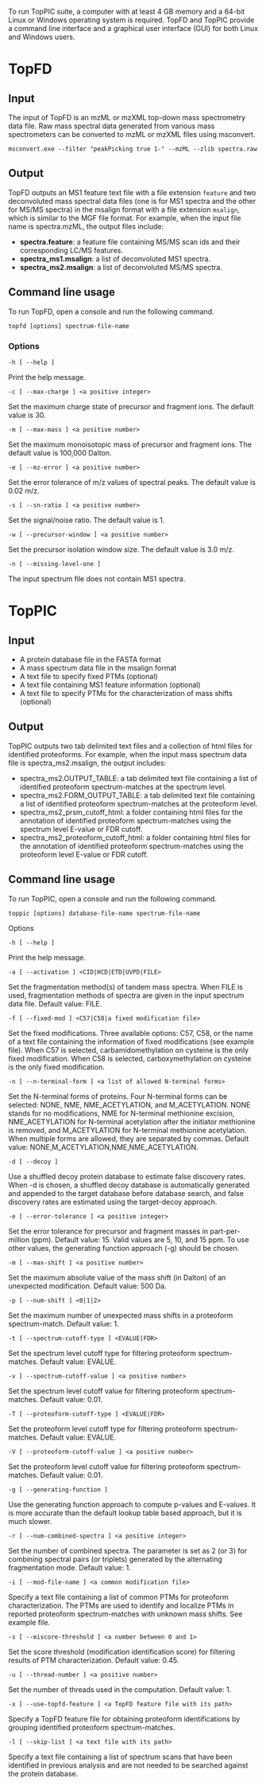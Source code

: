 To run TopPIC suite, a computer with at least 4 GB memory and a 64-bit Linux or Windows operating system is required. TopFD and TopPIC provide a command line interface and a graphical user interface (GUI) for both Linux and Windows users.

# TopFD

## Input

The input of TopFD is an mzML or mzXML top-down mass spectrometry data file. Raw mass spectral data generated from various mass spectrometers can be converted to mzML or mzXML files using msconvert.

```
msconvert.exe --filter "peakPicking true 1-" --mzML --zlib spectra.raw
```

## Output

TopFD outputs an MS1 feature text file with a file extension `feature` and two deconvoluted mass spectral data files (one is for MS1 spectra and the other for MS/MS spectra) in the msalign format with a file extension `msalign`, which is similar to the MGF file format. For example, when the input file name is spectra.mzML, the output files include:

* __spectra.feature__: a feature file containing MS/MS scan ids and their corresponding LC/MS features.
* __spectra_ms1.msalign__: a list of deconvoluted MS1 spectra.
* __spectra_ms2.msalign__: a list of deconvoluted MS/MS spectra.

## Command line usage

To run TopFD, open a console and run the following command.
```
topfd [options] spectrum-file-name
```

### Options

```
-h [ --help ]
```
Print the help message.
```
-c [ --max-charge ] <a positive integer>
```
Set the maximum charge state of precursor and fragment ions. The default value is 30.
```
-m [ --max-mass ] <a positive number>
```
Set the maximum monoisotopic mass of precursor and fragment ions. The default value is 100,000 Dalton.
```
-e [ --mz-error ] <a positive number>
```
Set the error tolerance of m/z values of spectral peaks. The default value is 0.02 m/z.
```
-s [ --sn-ratio ] <a positive number>
```
Set the signal/noise ratio. The default value is 1.
```
-w [ --precursor-window ] <a positive number>
```
Set the precursor isolation window size. The default value is 3.0 m/z.
```
-n [ --missing-level-one ]
```
The input spectrum file does not contain MS1 spectra.

# TopPIC

## Input

* A protein database file in the FASTA format
* A mass spectrum data file in the msalign format
* A text file to specify fixed PTMs (optional)
* A text file containing MS1 feature information (optional)
* A text file to specify PTMs for the characterization of mass shifts (optional)

## Output

TopPIC outputs two tab delimited text files and a collection of html files for identified proteoforms. For example, when the input mass spectrum data file is spectra_ms2.msalign, the output includes:

* spectra_ms2.OUTPUT_TABLE: a tab delimited text file containing a list of identified proteoform spectrum-matches at the spectrum level.
* spectra_ms2.FORM_OUTPUT_TABLE: a tab delimited text file containing a list of identified proteoform spectrum-matches at the proteoform level.
* spectra_ms2_prsm_cutoff_html: a folder containing html files for the annotation of identified proteoform spectrum-matches using the spectrum level E-value or FDR cutoff.
* spectra_ms2_proteoform_cutoff_html: a folder containing html files for the annotation of identified proteoform spectrum-matches using the proteoform level E-value or FDR cutoff.

## Command line usage

To run TopPIC, open a console and run the following command.
```
toppic [options] database-file-name spectrum-file-name
```
Options
```
-h [ --help ]
```
Print the help message.
```
-a [ --activation ] <CID|HCD|ETD|UVPD|FILE>
```
Set the fragmentation method(s) of tandem mass spectra. When FILE is used, fragmentation methods of spectra are given in the input spectrum data file. Default value: FILE.
```
-f [ --fixed-mod ] <C57|C58|a fixed modification file>
```
Set the fixed modifications. Three available options: C57, C58, or the name of a text file containing the information of fixed modifications (see example file). When C57 is selected, carbamidomethylation on cysteine is the only fixed modification. When C58 is selected, carboxymethylation on cysteine is the only fixed modification.
```
-n [ --n-terminal-form ] <a list of allowed N-terminal forms>
```
Set the N-terminal forms of proteins. Four N-terminal forms can be selected: NONE, NME, NME_ACETYLATION, and M_ACETYLATION. NONE stands for no modifications, NME for N-terminal methionine excision, NME_ACETYLATION for N-terminal acetylation after the initiator methionine is removed, and M_ACETYLATION for N-terminal methionine acetylation. When multiple forms are allowed, they are separated by commas. Default value: NONE,M_ACETYLATION,NME,NME_ACETYLATION.
```
-d [ --decoy ]
```
Use a shuffled decoy protein database to estimate false discovery rates. When -d is chosen, a shuffled decoy database is automatically generated and appended to the target database before database search, and false discovery rates are estimated using the target-decoy approach.
```
-e [ --error-tolerance ] <a positive integer>
```
Set the error tolerance for precursor and fragment masses in part-per-million (ppm). Default value: 15. Valid values are 5, 10, and 15 ppm. To use other values, the generating function approach (-g) should be chosen.
```
-m [ --max-shift ] <a positive number>
```
Set the maximum absolute value of the mass shift (in Dalton) of an unexpected modification. Default value: 500 Da.
```
-p [ --num-shift ] <0|1|2>
```
Set the maximum number of unexpected mass shifts in a proteoform spectrum-match. Default value: 1.
```
-t [ --spectrum-cutoff-type ] <EVALUE|FDR>
```
Set the spectrum level cutoff type for filtering proteoform spectrum-matches. Default value: EVALUE.
```
-v [ --spectrum-cutoff-value ] <a positive number>
```
Set the spectrum level cutoff value for filtering proteoform spectrum-matches. Default value: 0.01.
```
-T [ --proteoform-cutoff-type ] <EVALUE|FDR>
```
Set the proteoform level cutoff type for filtering proteoform spectrum-matches. Default value: EVALUE.
```
-V [ --proteoform-cutoff-value ] <a positive number>
```
Set the proteoform level cutoff value for filtering proteoform spectrum-matches. Default value: 0.01.
```
-g [ --generating-function ]
```
Use the generating function approach to compute p-values and E-values. It is more accurate than the default lookup table based approach, but it is much slower.
```
-r [ --num-combined-spectra ] <a positive integer>
```
Set the number of combined spectra. The parameter is set as 2 (or 3) for combining spectral pairs (or triplets) generated by the alternating fragmentation mode. Default value: 1.
```
-i [ --mod-file-name ] <a common modification file>
```
Specify a text file containing a list of common PTMs for proteoform characterization. The PTMs are used to identify and localize PTMs in reported proteoform spectrum-matches with unknown mass shifts. See example file.
```
-s [ --miscore-threshold ] <a number between 0 and 1>
```
Set the score threshold (modification identification score) for filtering results of PTM characterization. Default value: 0.45.
```
-u [ --thread-number ] <a positive number>
```
Set the number of threads used in the computation. Default value: 1.
```
-x [ --use-topfd-feature ] <a TopFD feature file with its path>
```
Specify a TopFD feature file for obtaining proteoform identifications by grouping identified proteoform spectrum-matches.
```
-l [ --skip-list ] <a text file with its path>
```
Specify a text file containing a list of spectrum scans that have been identified in previous analysis and are not needed to be searched against the protein database.
